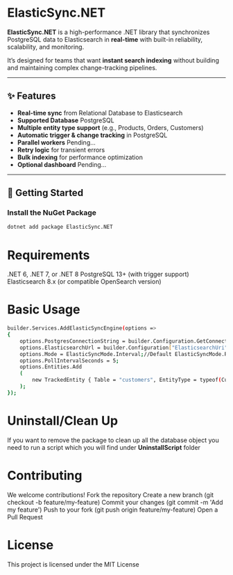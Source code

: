 # ElasticSync.NET

**ElasticSync.NET** is a high-performance .NET library that synchronizes PostgreSQL data to Elasticsearch in **real-time** with built-in reliability, scalability, and monitoring.

It’s designed for teams that want **instant search indexing** without building and maintaining complex change-tracking pipelines.

---

## ✨ Features

- **Real-time sync** from Relational Database to Elasticsearch
- **Supported Database** PostgreSQL
- **Multiple entity type support** (e.g., Products, Orders, Customers)
- **Automatic trigger & change tracking** in PostgreSQL
- **Parallel workers** Pending...
- **Retry logic** for transient errors
- **Bulk indexing** for performance optimization
- **Optional dashboard** Pending...

---

## 🚀 Getting Started

### Install the NuGet Package

```sh
dotnet add package ElasticSync.NET
```

# Requirements
.NET 6, .NET 7, or .NET 8
PostgreSQL 13+ (with trigger support)
Elasticsearch 8.x (or compatible OpenSearch version)

# Basic Usage
```sh
builder.Services.AddElasticSyncEngine(options =>
{
    options.PostgresConnectionString = builder.Configuration.GetConnectionString("DbConnectionString");
    options.ElasticsearchUrl = builder.Configuration["ElasticsearchUri"];
    options.Mode = ElasticSyncMode.Interval;//Default ElasticSyncMode.RealTime
    options.PollIntervalSeconds = 5;
    options.Entities.Add
    (
        new TrackedEntity { Table = "customers", EntityType = typeof(Customer), PrimaryKey = "id", IndexName = "customers" }
    );
});
```
# Uninstall/Clean Up
If you want to remove the package to clean up all the database object you need to run a script which you will find under **UninstallScript** folder
# Contributing

We welcome contributions!
Fork the repository
Create a new branch (git checkout -b feature/my-feature)
Commit your changes (git commit -m 'Add my feature')
Push to your fork (git push origin feature/my-feature)
Open a Pull Request

# License
This project is licensed under the MIT License
